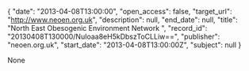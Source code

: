 {
  "date": "2013-04-08T13:00:00", 
  "open_access": false, 
  "target_url": "http://www.neoen.org.uk", 
  "description": null, 
  "end_date": null, 
  "title": "North East Obesogenic Environment Network ", 
  "record_id": "20130408T130000/NuIoaa8eH5kDbszToCLLiw==", 
  "publisher": "neoen.org.uk", 
  "start_date": "2013-04-08T13:00:00Z", 
  "subject": null
}

None